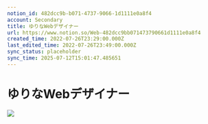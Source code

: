 ```yaml
---
notion_id: 482dcc9b-b071-4737-9066-1d1111e0a8f4
account: Secondary
title: ゆりなWebデザイナー
url: https://www.notion.so/Web-482dcc9bb071473790661d1111e0a8f4
created_time: 2022-07-26T23:29:00.000Z
last_edited_time: 2022-07-26T23:49:00.000Z
sync_status: placeholder
sync_time: 2025-07-12T15:01:47.485651
---
```

# ゆりなWebデザイナー

![](https://ryota-noz.work/wp-content/themes/cocoon-child-master/images/design_g_img/2.jpg)